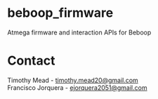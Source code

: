 # beboop_firmware
Atmega firmware and interaction APIs for Beboop  

# Contact
Timothy Mead - timothy.mead20@gmail.com  
Francisco Jorquera - ejorquera2051@gmail.com  